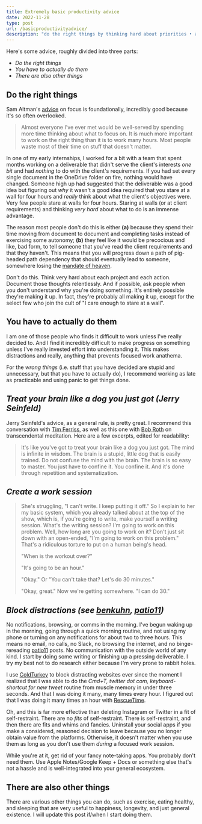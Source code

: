 ```yaml
---
title: Extremely basic productivity advice
date: 2022-11-28
type: post
url: /basicproductivityadvice/
description: "do the right things by thinking hard about priorities • actually execute through focus and work sessions • treat your brain like a trainable dog • block distractions ruthlessly • use panic for necessary but stupid tasks • exercise and health matter too"
---
```


Here's some advice, roughly divided into three parts:
* *Do the right things*
* *You have to actually do them*
* *There are also other things*

## Do the right things

Sam Altman's [advice](https://blog.samaltman.com/how-to-be-successful) on focus is foundationally, incredibly good because it's so often overlooked.

> Almost everyone I've ever met would be well-served by spending more time thinking about what to focus on. It is much more important to work on the right thing than it is to work many hours. Most people waste most of their time on stuff that doesn't matter.

In one of my early internships, I worked for a bit with a team that spent months working on a deliverable that didn't serve the client's interests *one bit* and had *nothing* to do with the client's requirements. If you had set every single document in the OneDrive folder on fire, nothing would have changed. Someone high up had suggested that the deliverable was a good idea but figuring out *why* it wasn't a good idea required that you stare at a wall for four hours and *really* think about what the client's objectives were. Very few people stare at walls for four hours. Staring at walls (or at client requirements) and thinking *very hard* about what to do is an immense advantage.

The reason most people don't do this is either **(a)** because they spend their time moving from document to document and completing tasks instead of exercising some autonomy; **(b)** they feel like it would be precocious and like, bad form, to tell someone that you've read the client requirements and that they haven't. This means that you will progress down a path of pig-headed path dependency that should eventually lead to someone, somewhere losing the [mandate of heaven](https://en.wikipedia.org/wiki/Mandate_of_Heaven).

Don't do this. Think very hard about each project and each action. Document those thoughts relentlessly. And if possible, ask people when you don't understand why you're doing something. It's entirely possible they're making it up. In fact, they're probably all making it up, except for the select few who join the cult of "I care enough to stare at a wall".

## You have to actually do them

I am one of those people who finds it difficult to work unless I've really decided to. And I find it incredibly difficult to make progress on something unless I've really invested effort into understanding it. This makes distractions and really, anything that prevents focused work anathema.

For the *wrong things* (i.e. stuff that you have decided are stupid and unnecessary, but that you have to actually do), I recommend working as late as practicable and using panic to get things done.

## *Treat your brain like a dog you just got (Jerry Seinfeld)*

Jerry Seinfeld's advice, as a general rule, is pretty great. I recommend this conversation with [Tim Ferriss](https://www.youtube.com/watch?v=yNTmFORn3xQ), as well as this one with [Bob Roth](https://www.youtube.com/watch?v=IeRdy6LrOAI) on transcendental meditation. Here are a few excerpts, edited for readability:

> It's like you've got to treat your brain like a dog you just got. The mind is infinite in wisdom. The brain is a stupid, little dog that is easily trained. Do not confuse the mind with the brain. The brain is so easy to master. You just have to confine it. You confine it. And it's done through repetition and systematization.

## *Create a work session*

> She's struggling, "I can't write. I keep putting it off." So I explain to her my basic system, which you already talked about at the top of the show, which is, if you're going to write, make yourself a writing session. What's the writing session? I'm going to work on this problem. Well, how long are you going to work on it? Don't just sit down with an open-ended, "I'm going to work on this problem." That's a ridiculous torture to put on a human being's head.
>
> "When is the workout over?" 
>
> "It's going to be an hour." 
> 
> "Okay." Or "You can't take that? Let's do 30 minutes." 
> 
> "Okay, great." Now we're getting somewhere. "I can do 30."

## *Block distractions (see [benkuhn](https://www.benkuhn.net/focustools/), [patio11](https://www.kalzumeus.com/2009/10/04/work-smarter-not-harder/))*

No notifications, browsing, or comms in the morning. I've begun waking up in the morning, going through a quick morning routine, and not using my phone or turning on any notifications for about two to three hours. This means no email, no calls, no Slack, no browsing the internet, and no binge-rereading [patio11](http://kalzumeus.com/) posts. No communication with the outside world of any kind. I start by doing some writing or finishing up a pressing deliverable. I try my best not to do research either because I'm very prone to rabbit holes.

I use [ColdTurkey](https://getcoldturkey.com/) to block distracting websites ever since the moment I realized that I was able to do the *Cmd+T,* *twitter dot com, keyboard-shortcut for new tweet* routine from muscle memory in under three seconds. And that I was doing it many, many times every hour. I figured out that I was doing it many times an hour with [RescueTime](http://rescuetime.com/).

Oh, and this is far more effective than deleting Instagram or Twitter in a fit of self-restraint. There are no *fits* of self-restraint. There is self-restraint, and then there are fits and whims and fancies. Uninstall your social apps if you make a considered, reasoned decision to leave because you no longer obtain value from the platforms. Otherwise, it doesn't matter when you use them as long as you don't use them *during* a focused work session.

While you're at it, get rid of your fancy note-taking apps. You probably don't need them. Use Apple Notes/Google Keep + Docs or something else that's not a hassle and is well-integrated into your general ecosystem.

## There are also other things

There are various other things you can do, such as exercise, eating healthy, and sleeping that are very useful to happiness, longevity, and just general existence. I will update this post if/when I start doing them.